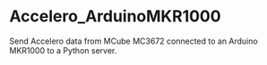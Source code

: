 # Accelero_ArduinoMKR1000
Send Accelero data from MCube MC3672 connected to an Arduino MKR1000 to a Python server.  
